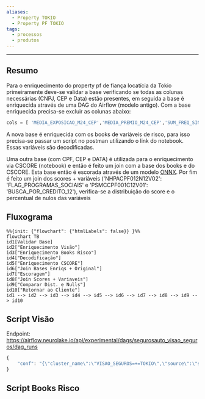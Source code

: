 ```yaml
---
aliases:
  - Property TOKIO
  - Property PF TOKIO
tags:
  - processos
  - produtos
---
```

---
## Resumo

Para o enriquecimento do property pf de fiança locatícia da Tokio primeiramente deve-se validar a base verificando se todas as colunas necessárias (CNPJ, CEP e Data) estão presentes, em seguida a base é enriquecida através de uma DAG do Airflow (modelo antigo). Com a base enriquecida precisa-se excluir as colunas abaixo:

```python
cols = [ 'MEDIA_EXPOSICAO_M24_CEP','MEDIA_PREMIO_M24_CEP','SUM_FREQ_SIN1_M24_CEP','MEDIA_INDENIZ1_M24_CEP','SUM_FREQ_SIN23_M24_CEP','MEDIA_INDENIZ23_M24_CEP','SUM_FREQ_SIN4_M24_CEP','MEDIA_INDENIZ4_M24_CEP','SUM_FREQ_SIN9_M24_CEP','MEDIA_INDENIZ9_M24_CEP','SUM_FREQ_SIN1_M18_IDADE','SUM_FREQ_SIN2_M18_IDADE','SUM_FREQ_SIN3_M18_IDADE','SUM_FREQ_SIN4_M18_IDADE','SUM_FREQ_SIN9_M18_IDADE','MEDIA_EXPOSICAO1_M18_IDADE','MEDIA_EXPOSICAO2_M18_IDADE','MEDIA_PREMIO1_M18_IDADE','MEDIA_INDENIZ1_M18_IDADE','MEDIA_INDENIZ2_M18_IDADE','MEDIA_INDENIZ3_M18_IDADE','MEDIA_INDENIZ4_M18_IDADE','MEDIA_INDENIZ9_M18_IDADE','SUM_FREQ_SIN1_M24_IDADE','SUM_FREQ_SIN2_M24_IDADE','SUM_FREQ_SIN3_M24_IDADE','SUM_FREQ_SIN4_M24_IDADE','SUM_FREQ_SIN9_M24_IDADE','MEDIA_EXPOSICAO1_M24_IDADE','MEDIA_EXPOSICAO2_M24_IDADE','MEDIA_PREMIO1_M24_IDADE','MEDIA_INDENIZ1_M24_IDADE','MEDIA_INDENIZ2_M24_IDADE','MEDIA_INDENIZ3_M24_IDADE']
```

A nova base é enriquecida com os books de variáveis de risco, para isso precisa-se passar um script no postman utilizando o link do notebook. Essas variáveis são decodificadas.

Uma outra base (com CPF, CEP e DATA) é utilizada para o enriquecimento via CSCORE (notebook) e então é feito um join com a base dos books e do CSCORE. Esta base então é escorada através de um modelo [ONNX](ONNX.md). Por fim é feito um join dos scores + variáveis ('NHPACPF012N12V02': 'FLAG_PROGRAMAS_SOCIAIS' e 'PSMCCPF001C12V01': 'BUSCA_POR_CREDITO_12'), verifica-se a distribuição do score e o percentual de nulos das variáveis

## Fluxograma

```mermaid
%%{init: {"flowchart": {"htmlLabels": false}} }%% 
flowchart TB
id1[Validar Base]
id2["Enriquecimento Visão"]
id3["Enriquecimento Books Risco"]
id4["Decodificação"]
id5["Enriquecimento CSCORE"]
id6["Join Bases Enriqs + Original"]
id7["Escoragem"]
id8["Join Scores + Variaveis"]
id9["Comparar Dist. e Nulls"]
id10["Retornar ao Cliente"]
id1 --> id2 --> id3 --> id4 --> id5 --> id6 --> id7 --> id8 --> id9 --> id10
```
## Script Visão

Endpoint: https://airflow.neurolake.io/api/experimental/dags/segurosauto_visao_seguros/dag_runs

```javascript
{
    "conf": "{\"cluster_name\":\"VISAO_SEGUROS=+=TOKIO\",\"source\":\"s3://dev-neurolake-sftp/seguros-auto/dev-seguros/Bases/LOFT/2024-05-29/database/original/envio_neurotech.csv\", \"source_delimiter\":\",\",\"source_encoding\":\"utf-8\",\"destination\":\"base_loft_fianca\", \"client\":\"HDI\", \"column_chave\":\"CHAVE\",\"column_cpf\":\"CPF\", \"column_cep\":\"cep\", \"column_marca\":\"null\", \"column_modelo\":\"null\", \"column_ano_fabricacao\":\"null\",\"column_inicio_vigencia\":\"requested_at\", \"mascara_inicio_vigencia\":\"yyyy-MM-dd\",\"column_idade_veiculo\":\"null\", \"column_alvo_rf\":\"null\",\"column_alvo_sinistro\":\"null\", \"column_alvo_conversao\":\"null\", \"geo_version\":\"old\", \"keep_cluster\":\"False\", \"task_process\":\"visaoseguros\", \"database\": \"seguros\"}"
}
```

## Script Books Risco